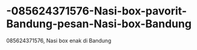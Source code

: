 # -085624371576-Nasi-box-pavorit-Bandung-pesan-Nasi-box-Bandung
085624371576, Nasi box enak di Bandung
